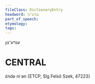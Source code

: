 ```yaml
---
fileClass: DictionaryEntry
headword: ענדע־נון
part_of_speech: 
etymology: 
tags: 
---
```

ענדע־נון

CENTRAL
========

ɛ́ndə niˑən {ETCP, Sîg Felső Szek, 47223}
